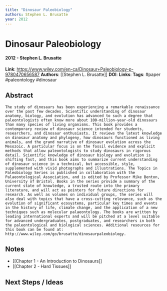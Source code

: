 ```yaml
---
title: "Dinosaur Paleobiology"
authors: Stephen L. Brusatte
year: 2012
---
```

# Dinosaur Paleobiology
#### 2012 - Stephen L. Brusatte
**Link**: https://www.wiley.com/en-ca/Dinosaur+Paleobiology-p-9780470656587
**Authors**: [[Stephen L. Brusatte]]
**DOI**: 
**Links**:
**Tags**: #paper #paleontology #dinosaur

## Abstract
```
The study of dinosaurs has been experiencing a remarkable renaissance over the past few decades. Scientific understanding of dinosaur anatomy, biology, and evolution has advanced to such a degree that paleontologists often know more about 100-million-year-old dinosaurs than many species of living organisms. This book provides a contemporary review of dinosaur science intended for students, researchers, and dinosaur enthusiasts. It reviews the latest knowledge on dinosaur anatomy and phylogeny, how dinosaurs functioned as living animals, and the grand narrative of dinosaur evolution across the Mesozoic. A particular focus is on the fossil evidence and explicit methods that allow paleontologists to study dinosaurs in rigorous detail. Scientific knowledge of dinosaur biology and evolution is shifting fast, and this book aims to summarize current understanding of dinosaur science in a technical, but accessible, style, supplemented with vivid photographs and illustrations. The Topics in Paleobiology Series is published in collaboration with the Palaeontological Association, and is edited by Professor Mike Benton, University of Bristol. Books in the series provide a summary of the current state of knowledge, a trusted route into the primary literature, and will act as pointers for future directions for research. As well as volumes on individual groups, the series will also deal with topics that have a cross-cutting relevance, such as the evolution of significant ecosystems, particular key times and events in the history of life, climate change, and the application of a new techniques such as molecular palaeontology. The books are written by leading international experts and will be pitched at a level suitable for advanced undergraduates, postgraduates, and researchers in both the paleontological and biological sciences. Additional resources for this book can be found at: http://www.wiley.com/go/brusatte/dinosaurpaleobiology.
```

## Notes
- [[Chapter 1 - An Introduction to Dinosaurs]]
- [[Chapter 2 - Hard Tissues]]

## Next Steps / Ideas